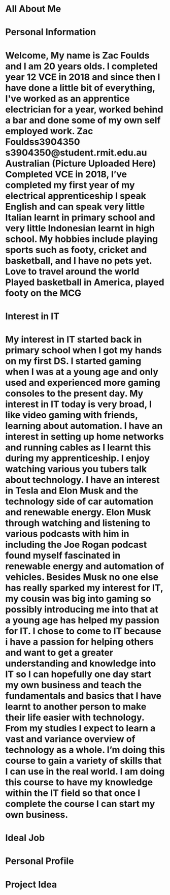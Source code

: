 <html>
<h1> All About Me <h1>
<h1> Personal Information <h1>
<body> Welcome, My name is Zac Foulds and I am 20 years olds. I completed year 12 VCE in 2018 and since then I have done a little bit of everything, I've worked as an apprentice electrician for a year, worked behind a bar and done some of my own self employed work. <body>
   
<body> Zac Fouldss3904350
s3904350@student.rmit.edu.au
Australian
(Picture Uploaded Here)
Completed VCE in 2018, I’ve completed my first year of my electrical apprenticeship
I speak English and can speak very little Italian learnt in primary school and very little Indonesian learnt in high school.
My hobbies include playing sports such as footy, cricket and basketball, and I have no pets yet. 
Love to travel around the world
Played basketball in America, played footy on the MCG
<body>
<h1>Interest in IT <h1>
  <body>My interest in IT started back in primary school when I got my hands on my first DS. I started gaming when I was at a young age and only used and experienced more gaming consoles to the present day. My interest in IT today is very broad, I like video gaming with friends, learning about automation. I have an interest in setting up home networks and running cables as I learnt this during my apprenticeship. I enjoy watching various you tubers talk about technology. I have an interest in Tesla and Elon Musk and the technology side of car automation and renewable energy. Elon Musk through watching and listening to various podcasts with him in including the Joe Rogan podcast found myself fascinated in renewable energy and automation of vehicles. Besides Musk no one else has really sparked my interest for IT, my cousin was big into gaming so possibly introducing me into that at a young age has helped my passion for IT.
I chose to come to IT because i have a passion for helping others and want to get a greater understanding and knowledge into IT so I can hopefully one day start my own business and teach the fundamentals and basics that I have learnt to another person to make their life easier with technology. 
From my studies I expect to learn a vast and variance overview of technology as a whole. I’m doing this course to gain a variety of skills that I can use in the real world. I am doing this course to have my knowledge within the IT field so that once I complete the course I can start my own business. <body>
<h1> Ideal Job <h1>
<h1> Personal Profile <h1>
<h1> Project Idea <h1>
